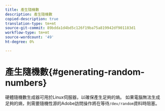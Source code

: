 ```yaml
---
title: 產生隨機數
description: 產生隨機數
copied-description: true
translation-type: tm+mt
source-git-commit: 89bdda1d4bd5c126f19ba75a819942df901183d1
workflow-type: tm+mt
source-wordcount: '49'
ht-degree: 0%

---
```



# 產生隨機數{#generating-random-numbers}

硬體隨機數生成器可用於Linux伺服器，以確保產生足夠的熵。 如果電腦無法生成足夠的熵，則需要隨機性源的Adobe訪問操作將在等待`/dev/random`資料時阻塞。
